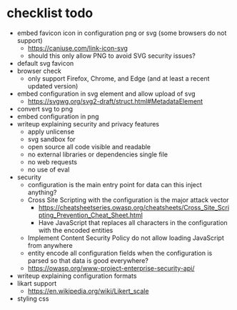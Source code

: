 # checklist todo

- embed favicon icon in configuration png or svg (some browsers do not support)
    - https://caniuse.com/link-icon-svg
    - should this only allow PNG to avoid SVG security issues?
- default svg favicon
- browser check 
    - only support Firefox, Chrome, and Edge (and at least a recent updated version)
- embed configuration in svg element and allow upload of svg
    - https://svgwg.org/svg2-draft/struct.html#MetadataElement
- convert svg to png
- embed configuration in png
- writeup explaining security and privacy features
    - apply unlicense
    - svg sandbox for
    - open source all code visible and readable
    - no external libraries or dependencies single file
    - no web requests
    - no use of eval
- security
    - configuration is the main entry point for data can this inject anything?
    - Cross Site Scripting with the configuration is the major attack vector
        - https://cheatsheetseries.owasp.org/cheatsheets/Cross_Site_Scripting_Prevention_Cheat_Sheet.html
        - Have JavaScript that replaces all characters in the configuration with the encoded entities
    - Implement Content Security Policy do not allow loading JavaScript from anywhere
    - entity encode all configuration fields when the configuration is parsed so that data is good everywhere?
    - https://owasp.org/www-project-enterprise-security-api/
- writeup explaining configuration formats
- likart support
    - https://en.wikipedia.org/wiki/Likert_scale
- styling css